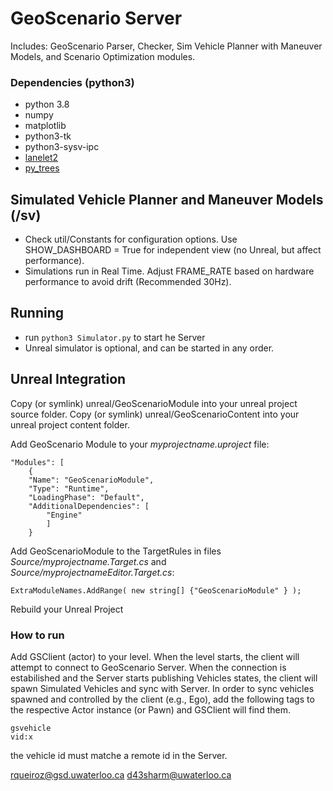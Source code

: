 #   GeoScenario Server
Includes: GeoScenario Parser, Checker, Sim Vehicle Planner with Maneuver Models, and Scenario Optimization modules.

### Dependencies (python3)
- python 3.8
- numpy
- matplotlib
- python3-tk
- python3-sysv-ipc
- [lanelet2](https://github.com/yuzhangbit/lanelet2_standalone)
- [py_trees](https://github.com/splintered-reality/py_trees)

## Simulated Vehicle Planner and Maneuver Models (/sv)
- Check util/Constants for configuration options. Use SHOW_DASHBOARD = True for independent view (no Unreal, but affect performance).
- Simulations run in Real Time. Adjust FRAME_RATE based on hardware performance to avoid drift (Recommended 30Hz).

## Running
- run `python3 Simulator.py` to start he Server
- Unreal simulator is optional, and can be started in any order.


## Unreal Integration
Copy (or symlink) unreal/GeoScenarioModule into your unreal project source folder.
Copy (or symlink) unreal/GeoScenarioContent into your unreal project content folder.

Add GeoScenario Module to your *myprojectname.uproject* file:

```
"Modules": [
    {
    "Name": "GeoScenarioModule",
    "Type": "Runtime",
    "LoadingPhase": "Default",
    "AdditionalDependencies": [
        "Engine"
        ]
	}
```

Add GeoScenarioModule to the TargetRules in files *Source/myprojectname.Target.cs* and *Source/myprojectnameEditor.Target.cs*:

```
ExtraModuleNames.AddRange( new string[] {"GeoScenarioModule" } );
```
Rebuild your Unreal Project

### How to run

Add GSClient (actor) to your level. 
When the level starts, the client will attempt to connect to GeoScenario Server.
When the connection is estabilished and the Server starts publishing Vehicles states, the client will spawn Simulated Vehicles and sync with Server.
In order to sync vehicles spawned and controlled by the client (e.g., Ego), add the following tags to the respective Actor instance (or Pawn) and GSClient will find them. 

```
gsvehicle
vid:x
```
the vehicle id must matche a remote id in the Server.


rqueiroz@gsd.uwaterloo.ca
d43sharm@uwaterloo.ca
